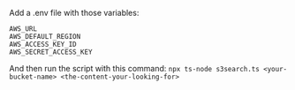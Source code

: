 Add a .env file with those variables: 
```
AWS_URL
AWS_DEFAULT_REGION
AWS_ACCESS_KEY_ID
AWS_SECRET_ACCESS_KEY
```

And then run the script with this command: `npx ts-node s3search.ts <your-bucket-name> <the-content-your-looking-for>`